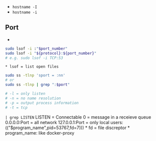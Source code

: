 * `hostname -I`
* `hostname -i`


## Port
* 
```bash
sudo lsof -i :"$port_number"
sudo lsof -i "${protocol}:${port_number}"
# e.g. sudo lsof -i TCP:53
```
    * lsof = list open files
```bash
sudo ss -tlnp 'sport = :nn'
# or
sudo ss -tlnp | grep ":$port"

# -l = only listen
# -n = no name resolution
# -p = output process information
# -t = tcp
```

`| grep LISTEN`
LISTEN = Connectable
0 = message in a receieve queue
0.0.0.0:Port = all network
127.0.0.1:Port = only local
users:(("$program_name",pid=53767,fd=7))) 
    * fd = file discreptor
    * program_name: like docker-proxy
